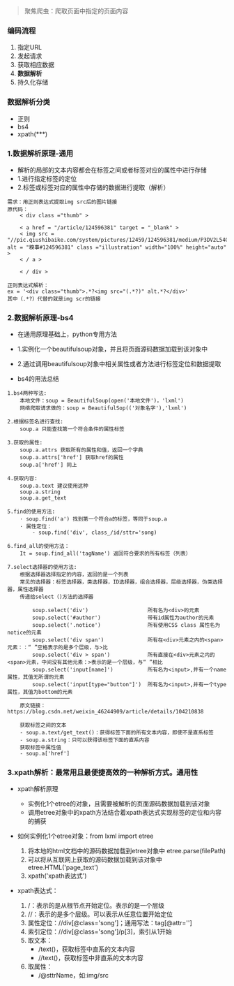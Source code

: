 > 聚焦爬虫：爬取页面中指定的页面内容

### 编码流程
1. 指定URL
2. 发起请求
3. 获取相应数据
4. **数据解析**
5. 持久化存储

### 数据解析分类
* 正则
* bs4
* xpath(***)

### 1.数据解析原理-通用
* 解析的局部的文本内容都会在标签之间或者标签对应的属性中进行存储
* 1.进行指定标签的定位
* 2.标签或标签对应的属性中存储的数据进行提取（解析）

```
需求：用正则表达式提取img src后的图片链接
原代码：
    < div class ="thumb" >

    < a href = "/article/124596381" target = "_blank" >
    < img src = "//pic.qiushibaike.com/system/pictures/12459/124596381/medium/P3DV2L54GXE14N0X.jpg" alt = "糗事#124596381" class ="illustration" width="100%" height="auto" >
    < / a >
    
    < / div >

正则表达式解析：
ex = '<div class="thumb">.*?<img src="(.*?)" alt.*?</div>'
其中（.*?）代替的就是img scr的链接
```

### 2.数据解析原理-bs4
* 在通用原理基础上，python专用方法
* 1.实例化一个beautifulsoup对象，并且将页面源码数据加载到该对象中
* 2.通过调用beautifulsoup对象中相关属性或者方法进行标签定位和数据提取

* bs4的用法总结
```
1.bs4两种写法:
    本地文件：soup = BeautifulSoup(open('本地文件')，'lxml') 
    网络爬取请求做的：soup = BeautifulSop(('对象名字'),'lxml')

2.根据标签名进行查找:
    soup.a 只能查找第一个符合条件的属性标签

3.获取的属性:
    soup.a.attrs 获取所有的属性和值，返回一个字典
    soup.a.attrs['href'] 获取href的属性
    soup.a['href'] 同上

4.获取内容:
    soup.a.text 建议使用这种
    soup.a.string
    soup.a.get_text

5.find的使用方法:
    · soup.find('a') 找到第一个符合a的标签，等同于soup.a
    · 属性定位：
        - soup.find('div', class_/id/sttr='song)

6.find_all的使用方法：
    It = soup.find_all('tagName') 返回符合要求的所有标签（列表）
    
7.select选择器的使用方法:
    根据选择器选择指定的内容，返回的是一个列表
    常见的选择器：标签选择器，类选择器，ID选择器，组合选择器，层级选择器，伪类选择器，属性选择器
    传递给select（)方法的选择器

        soup.select('div')                   所有名为<div>的元素
        soup.select('#author')               带有id属性为author的元素
        soup.select('.notice')               所有使用CSS class 属性名为notice的元素
        soup.select('div span')              所有在<div>元素之内的<span>元素：：“ ”空格表示的是多个层级，与>比
        soup.select('div > span')            所有直接在<div>元素之内的<span>元素，中间没有其他元素：>表示的是一个层级，与“ ”相比
        soup.select('input[name]')           所有名为<input>,并有一个name属性，其值无所谓的元素
        soup.select('input[type="button"]')  所有名为<input>,并有一个type属性，其值为bottom的元素
    ————————————————
    原文链接：https://blog.csdn.net/weixin_46244909/article/details/104210838

    获取标签之间的文本
    - soup.a.text/get_text()：获得标签下面的所有文本内容，即使不是直系标签
    - soup.a.string：只可以获得该标签下面的直系内容
    获取标签中属性值
    - soup.a['href']
```

### 3.xpath解析：最常用且最便捷高效的一种解析方式。通用性

* xpath解析原理
    * 实例化1个etree的对象，且需要被解析的页面源码数据加载到该对象
    * 调用etree对象中的xpath方法结合着xpath表达式实现标签的定位和内容的捕获

* 如何实例化1个etree对象：from lxml import etree
    1. 将本地的html文档中的源码数据加载到etree对象中
    etree.parse(filePath)
    2. 可以将从互联网上获取的源码数据加载到该对象中
    etree.HTML('page_text')
    3. xpath('xpath表达式')

* xpath表达式：
    1. /：表示的是从根节点开始定位。表示的是一个层级
    2. //：表示的是多个层级。可以表示从任意位置开始定位
    3. 属性定位：//div[@class='song']；通用写法：tag[@attr='']
    4. 索引定位：//div[@class='song']/p[3]，索引从1开始
    5. 取文本：
        * /text()，获取标签中直系的文本内容
        * //text()，获取标签中非直系的文本内容
    7. 取属性：
        * /@sttrName，如:img/src


